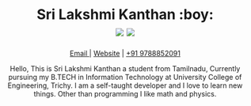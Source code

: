 <!--
 Copyright (c) 2021 Sri Lakshmi Kanthan P
 
 This software is released under the MIT License.
 https://opensource.org/licenses/MIT
-->

<h1 align="center">
  <div>Sri Lakshmi Kanthan :boy:</div>
  <div align="center">
    <img src="https://img.shields.io/github/followers/srilakshmikanthanp?style=social">
    <img src="https://img.shields.io/github/stars/srilakshmikanthanp?style=social">
  </div>
</h1>

<p align="center">
  <a href="mailto:srilakshmikanthanp@gmail.com">  Email  </a>  |  
  <a href="https://srilakshmikanthanp.github.io"> Website</a>  | 
  <a href="tel:+919788852091">+91 9788852091</a> 
</p>

<p align="center">
Hello, This is Sri Lakshmi Kanthan a student from Tamilnadu, Currently pursuing my B.TECH in Information Technology at University College of Engineering, Trichy. I am a self-taught developer and I love to learn new things. Other than programming I like math and physics.
</p>

